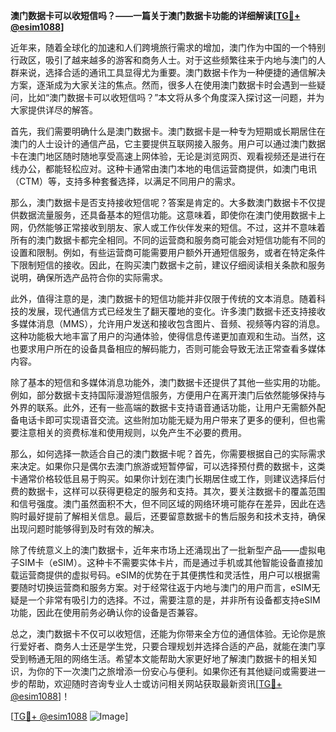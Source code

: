 **澳门数据卡可以收短信吗？——一篇关于澳门数据卡功能的详细解读[[TG💪+ @esim1088](https://t.me/s/esim1088)]**

近年来，随着全球化的加速和人们跨境旅行需求的增加，澳门作为中国的一个特别行政区，吸引了越来越多的游客和商务人士。对于这些频繁往来于内地与澳门的人群来说，选择合适的通讯工具显得尤为重要。澳门数据卡作为一种便捷的通信解决方案，逐渐成为大家关注的焦点。然而，很多人在使用澳门数据卡时会遇到一些疑问，比如“澳门数据卡可以收短信吗？”本文将从多个角度深入探讨这一问题，并为大家提供详尽的解答。

首先，我们需要明确什么是澳门数据卡。澳门数据卡是一种专为短期或长期居住在澳门的人士设计的通信产品，它主要提供互联网接入服务。用户可以通过澳门数据卡在澳门地区随时随地享受高速上网体验，无论是浏览网页、观看视频还是进行在线办公，都能轻松应对。这种卡通常由澳门本地的电信运营商提供，如澳门电讯（CTM）等，支持多种套餐选择，以满足不同用户的需求。

那么，澳门数据卡是否支持接收短信呢？答案是肯定的。大多数澳门数据卡不仅提供数据流量服务，还具备基本的短信功能。这意味着，即使你在澳门使用数据卡上网，仍然能够正常接收到朋友、家人或工作伙伴发来的短信。不过，这并不意味着所有的澳门数据卡都完全相同。不同的运营商和服务商可能会对短信功能有不同的设置和限制。例如，有些运营商可能需要用户额外开通短信服务，或者在特定条件下限制短信的接收。因此，在购买澳门数据卡之前，建议仔细阅读相关条款和服务说明，确保所选产品符合你的实际需求。

此外，值得注意的是，澳门数据卡的短信功能并非仅限于传统的文本消息。随着科技的发展，现代通信方式已经发生了翻天覆地的变化。许多澳门数据卡还支持接收多媒体消息（MMS），允许用户发送和接收包含图片、音频、视频等内容的消息。这种功能极大地丰富了用户的沟通体验，使得信息传递更加直观和生动。当然，这也要求用户所在的设备具备相应的解码能力，否则可能会导致无法正常查看多媒体内容。

除了基本的短信和多媒体消息功能外，澳门数据卡还提供了其他一些实用的功能。例如，部分数据卡支持国际漫游短信服务，方便用户在离开澳门后依然能够保持与外界的联系。此外，还有一些高端的数据卡支持语音通话功能，让用户无需额外配备电话卡即可实现语音交流。这些附加功能无疑为用户带来了更多的便利，但也需要注意相关的资费标准和使用规则，以免产生不必要的费用。

那么，如何选择一款适合自己的澳门数据卡呢？首先，你需要根据自己的实际需求来决定。如果你只是偶尔去澳门旅游或短暂停留，可以选择预付费的数据卡，这类卡通常价格较低且易于购买。如果你计划在澳门长期居住或工作，则建议选择后付费的数据卡，这样可以获得更稳定的服务和支持。其次，要关注数据卡的覆盖范围和信号强度。澳门虽然面积不大，但不同区域的网络环境可能存在差异，因此在选购时最好提前了解相关信息。最后，还要留意数据卡的售后服务和技术支持，确保出现问题时能够得到及时有效的解决。

除了传统意义上的澳门数据卡，近年来市场上还涌现出了一批新型产品——虚拟电子SIM卡（eSIM）。这种卡不需要实体卡片，而是通过手机或其他智能设备直接加载运营商提供的虚拟号码。eSIM的优势在于其便携性和灵活性，用户可以根据需要随时切换运营商和服务方案。对于经常往返于内地与澳门的用户而言，eSIM无疑是一个非常有吸引力的选择。不过，需要注意的是，并非所有设备都支持eSIM功能，因此在使用前务必确认你的设备是否兼容。

总之，澳门数据卡不仅可以收短信，还能为你带来全方位的通信体验。无论你是旅行爱好者、商务人士还是学生党，只要合理规划并选择合适的产品，就能在澳门享受到畅通无阻的网络生活。希望本文能帮助大家更好地了解澳门数据卡的相关知识，为你的下一次澳门之旅增添一份安心与便利。如果你还有其他疑问或需要进一步的帮助，欢迎随时咨询专业人士或访问相关网站获取最新资讯[[TG💪+ @esim1088](https://t.me/s/esim1088)]！

[[TG💪+ @esim1088](https://t.me/s/esim1088) ![Image](https://i.postimg.cc/4NQfJmqS/Snipaste-2025-05-13-00-14-12.png)]